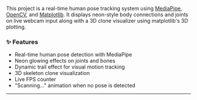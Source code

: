 This project is a real-time human pose tracking system using [MediaPipe](https://google.github.io/mediapipe/), [OpenCV](https://opencv.org/), and [Matplotlib](https://matplotlib.org/). It displays neon-style body connections and joints on live webcam input along with a 3D clone visualizer using matplotlib's 3D plotting.

### ✨ Features

- Real-time human pose detection with MediaPipe
- Neon glowing effects on joints and bones
- Dynamic trail effect for visual motion tracking
- 3D skeleton clone visualization
- Live FPS counter
- "Scanning..." animation when no pose is detected


---
